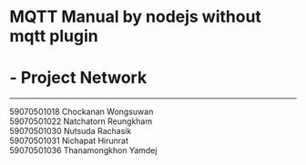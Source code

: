 # MQTT Manual by nodejs without mqtt plugin
# - Project Network
-------------------------------------------------------------------------------------------
59070501018	Chockanan	Wongsuwan </br>
59070501022	Natchatorn	Reungkham </br>
59070501030	Nutsuda	Rachasik </br>
59070501031	Nichapat	Hirunrat </br>
59070501036	Thanamongkhon Yamdej </br>
